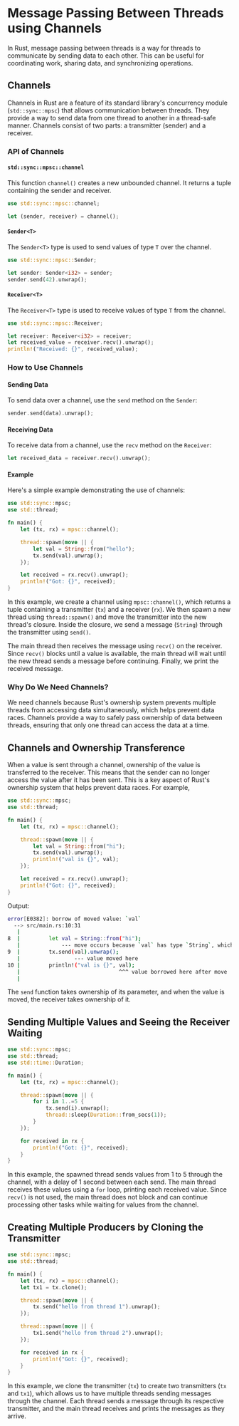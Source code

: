 # Message Passing Between Threads using Channels

In Rust, message passing between threads is a way for threads to communicate by sending data to each other. This can be useful for coordinating work, sharing data, and synchronizing operations.

## Channels

Channels in Rust are a feature of its standard library's concurrency module (`std::sync::mpsc`) that allows communication between threads. They provide a way to send data from one thread to another in a thread-safe manner. Channels consist of two parts: a transmitter (sender) and a receiver.

### API of Channels

#### `std::sync::mpsc::channel`

This function `channel()` creates a new unbounded channel. It returns a tuple containing the sender and receiver.

```rust
use std::sync::mpsc::channel;

let (sender, receiver) = channel();
```

#### `Sender<T>`
  
The `Sender<T>` type is used to send values of type `T` over the channel.

```rust
use std::sync::mpsc::Sender;

let sender: Sender<i32> = sender;
sender.send(42).unwrap();
```

#### `Receiver<T>`

The `Receiver<T>` type is used to receive values of type `T` from the channel.

```rust
use std::sync::mpsc::Receiver;

let receiver: Receiver<i32> = receiver;
let received_value = receiver.recv().unwrap();
println!("Received: {}", received_value);
```

### How to Use Channels

#### Sending Data

To send data over a channel, use the `send` method on the `Sender`:

```rust
sender.send(data).unwrap();
```

#### Receiving Data

To receive data from a channel, use the `recv` method on the `Receiver`:

```rust
let received_data = receiver.recv().unwrap();
```

#### Example

Here's a simple example demonstrating the use of channels:

```rust
use std::sync::mpsc;
use std::thread;

fn main() {
    let (tx, rx) = mpsc::channel();

    thread::spawn(move || {
        let val = String::from("hello");
        tx.send(val).unwrap();
    });

    let received = rx.recv().unwrap();
    println!("Got: {}", received);
}
```

In this example, we create a channel using `mpsc::channel()`, which returns a tuple containing a transmitter (`tx`) and a receiver (`rx`). We then spawn a new thread using `thread::spawn()` and move the transmitter into the new thread's closure. Inside the closure, we send a message (`String`) through the transmitter using `send()`.

The main thread then receives the message using `recv()` on the receiver. Since `recv()` blocks until a value is available, the main thread will wait until the new thread sends a message before continuing. Finally, we print the received message.

### Why Do We Need Channels?

We need channels because Rust's ownership system prevents multiple threads from accessing data simultaneously, which helps prevent data races. Channels provide a way to safely pass ownership of data between threads, ensuring that only one thread can access the data at a time.

## Channels and Ownership Transference

When a value is sent through a channel, ownership of the value is transferred to the receiver. This means that the sender can no longer access the value after it has been sent. This is a key aspect of Rust's ownership system that helps prevent data races. For example,

```rust
use std::sync::mpsc;
use std::thread;

fn main() {
    let (tx, rx) = mpsc::channel();

    thread::spawn(move || {
        let val = String::from("hi");
        tx.send(val).unwrap();
        println!("val is {}", val);
    });

    let received = rx.recv().unwrap();
    println!("Got: {}", received);
}
```

Output:
```bash
error[E0382]: borrow of moved value: `val`
  --> src/main.rs:10:31
   |
8  |         let val = String::from("hi");
   |             --- move occurs because `val` has type `String`, which does not implement the `Copy` trait
9  |         tx.send(val).unwrap();
   |                 --- value moved here
10 |         println!("val is {}", val);
   |                               ^^^ value borrowed here after move
   |
```

The `send` function takes ownership of its parameter, and when the value is moved, the receiver takes ownership of it.

## Sending Multiple Values and Seeing the Receiver Waiting

```rust
use std::sync::mpsc;
use std::thread;
use std::time::Duration;

fn main() {
    let (tx, rx) = mpsc::channel();

    thread::spawn(move || {
        for i in 1..=5 {
            tx.send(i).unwrap();
            thread::sleep(Duration::from_secs(1));
        }
    });

    for received in rx {
        println!("Got: {}", received);
    }
}
```

In this example, the spawned thread sends values from 1 to 5 through the channel, with a delay of 1 second between each send. The main thread receives these values using a `for` loop, printing each received value. Since `recv()` is not used, the main thread does not block and can continue processing other tasks while waiting for values from the channel.

## Creating Multiple Producers by Cloning the Transmitter

```rust
use std::sync::mpsc;
use std::thread;

fn main() {
    let (tx, rx) = mpsc::channel();
    let tx1 = tx.clone();

    thread::spawn(move || {
        tx.send("hello from thread 1").unwrap();
    });

    thread::spawn(move || {
        tx1.send("hello from thread 2").unwrap();
    });

    for received in rx {
        println!("Got: {}", received);
    }
}
```

In this example, we clone the transmitter (`tx`) to create two transmitters (`tx` and `tx1`), which allows us to have multiple threads sending messages through the channel. Each thread sends a message through its respective transmitter, and the main thread receives and prints the messages as they arrive.